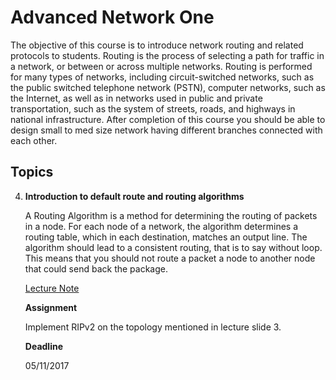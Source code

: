 # Advanced Network One
The objective of this course is to introduce network routing and related protocols to students. Routing is the process of selecting a path for traffic in a network, or between or across multiple networks. Routing is performed for many types of networks, including circuit-switched networks, such as the public switched telephone network (PSTN), computer networks, such as the Internet, as well as in networks used in public and private transportation, such as the system of streets, roads, and highways in national infrastructure. After completion of this course you should be able to design small to med size network having different branches connected with each other.

## Topics

04. **Introduction to default route and routing algorithms**
		
	A Routing Algorithm is a method for determining the routing of packets in a node. For each node of a network, the algorithm determines a routing table, which in each destination, matches an output line. The algorithm should lead to a consistent routing, that is to say without loop. This means that you should not route a packet a node to another node that could send back the package.


	[Lecture Note](Lecture/04/l/lectureNote.pdf)

	**Assignment**

	Implement RIPv2  on the topology mentioned in lecture slide 3.

	**Deadline**
		
	05/11/2017

